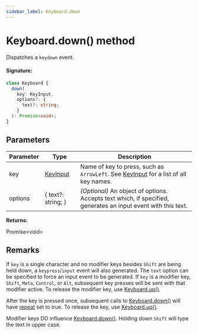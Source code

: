 ```yaml
---
sidebar_label: Keyboard.down
---
```


# Keyboard.down() method

Dispatches a `keydown` event.

#### Signature:

```typescript
class Keyboard {
  down(
    key: KeyInput,
    options?: {
      text?: string;
    }
  ): Promise<void>;
}
```

## Parameters

| Parameter | Type                                | Description                                                                                                                |
| --------- | ----------------------------------- | -------------------------------------------------------------------------------------------------------------------------- |
| key       | [KeyInput](./puppeteer.keyinput.md) | Name of key to press, such as <code>ArrowLeft</code>. See [KeyInput](./puppeteer.keyinput.md) for a list of all key names. |
| options   | { text?: string; }                  | <i>(Optional)</i> An object of options. Accepts text which, if specified, generates an input event with this text.         |

**Returns:**

Promise&lt;void&gt;

## Remarks

If `key` is a single character and no modifier keys besides `Shift` are being held down, a `keypress`/`input` event will also generated. The `text` option can be specified to force an input event to be generated. If `key` is a modifier key, `Shift`, `Meta`, `Control`, or `Alt`, subsequent key presses will be sent with that modifier active. To release the modifier key, use [Keyboard.up()](./puppeteer.keyboard.up.md).

After the key is pressed once, subsequent calls to [Keyboard.down()](./puppeteer.keyboard.down.md) will have [repeat](https://developer.mozilla.org/en-US/docs/Web/API/KeyboardEvent/repeat) set to true. To release the key, use [Keyboard.up()](./puppeteer.keyboard.up.md).

Modifier keys DO influence [Keyboard.down()](./puppeteer.keyboard.down.md). Holding down `Shift` will type the text in upper case.
